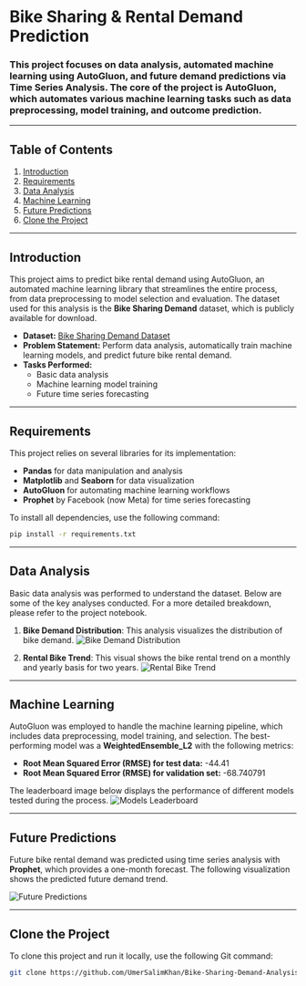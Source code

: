 # Bike Sharing & Rental Demand Prediction

### This project focuses on data analysis, automated machine learning using AutoGluon, and future demand predictions via Time Series Analysis. The core of the project is AutoGluon, which automates various machine learning tasks such as data preprocessing, model training, and outcome prediction.

---

## Table of Contents

1. [Introduction](#introduction)
2. [Requirements](#requirements)
3. [Data Analysis](#data-analysis)
4. [Machine Learning](#machine-learning)
5. [Future Predictions](#future-predictions)
6. [Clone the Project](#clone-the-project)

---

## Introduction

This project aims to predict bike rental demand using AutoGluon, an automated machine learning library that streamlines the entire process, from data preprocessing to model selection and evaluation. The dataset used for this analysis is the **Bike Sharing Demand** dataset, which is publicly available for download.

- **Dataset:** [Bike Sharing Demand Dataset](https://archive.ics.uci.edu/dataset/275/bike+sharing+dataset)
- **Problem Statement:** Perform data analysis, automatically train machine learning models, and predict future bike rental demand.
- **Tasks Performed:**
  - Basic data analysis
  - Machine learning model training
  - Future time series forecasting

---

## Requirements

This project relies on several libraries for its implementation:
- **Pandas** for data manipulation and analysis
- **Matplotlib** and **Seaborn** for data visualization
- **AutoGluon** for automating machine learning workflows
- **Prophet** by Facebook (now Meta) for time series forecasting

To install all dependencies, use the following command:

```bash
pip install -r requirements.txt
````

---

## Data Analysis

Basic data analysis was performed to understand the dataset. Below are some of the key analyses conducted. For a more detailed breakdown, please refer to the project notebook.

1. **Bike Demand Distribution**: This analysis visualizes the distribution of bike demand.
   ![Bike Demand Distribution](images/bike_demand_dist.png)

2. **Rental Bike Trend**: This visual shows the bike rental trend on a monthly and yearly basis for two years.
   ![Rental Bike Trend](images/rental_bike_trend.png)

---

## Machine Learning

AutoGluon was employed to handle the machine learning pipeline, which includes data preprocessing, model training, and selection. The best-performing model was a **WeightedEnsemble\_L2** with the following metrics:

* **Root Mean Squared Error (RMSE) for test data:** -44.41
* **Root Mean Squared Error (RMSE) for validation set:** -68.740791	

The leaderboard image below displays the performance of different models tested during the process.
![Models Leaderboard](images/models_leaderboard.png)

---

## Future Predictions

Future bike rental demand was predicted using time series analysis with **Prophet**, which provides a one-month forecast. The following visualization shows the predicted future demand trend.

![Future Predictions](images/future_pred.png)

---

## Clone the Project

To clone this project and run it locally, use the following Git command:

```bash
git clone https://github.com/UmerSalimKhan/Bike-Sharing-Demand-Analysis-ML.git
```
